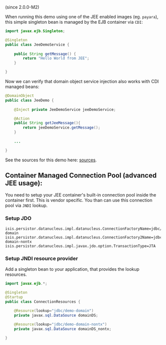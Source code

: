 <span class="version-reference">(since 2.0.0-M2)</span>

When running this demo using one of the JEE enabled images (eg. `payara`), this simple singleton bean is managed by the EJB container via `CDI`:  

```java
import javax.ejb.Singleton;

@Singleton
public class JeeDemoService {
    
    public String getMessage() {
        return "Hello World from JEE";
    }

}
```

Now we can verify that domain object service injection also works with CDI managed beans:

```java
@DomainObject
public class JeeDemo {
    
    @Inject private JeeDemoService jeeDemoService;

    @Action
    public String getJeeMessage(){
        return jeeDemoService.getMessage();
    }
    
    ...

}
```

See the sources for this demo here: [sources](${SOURCES_DEMO}/domainapp/dom/jee).

## Container Managed Connection Pool (advanced JEE usage):

You need to setup your JEE container's built-in connection pool inside the container first. This is vendor specific.
You than can use this connection pool via `JNDI` lookup.    

### Setup JDO

```
isis.persistor.datanucleus.impl.datanucleus.ConnectionFactoryName=jdbc/demo-domain
isis.persistor.datanucleus.impl.datanucleus.ConnectionFactory2Name=jdbc/demo-domain-nontx
isis.persistor.datanucleus.impl.javax.jdo.option.TransactionType=JTA
```

### Setup JNDI resource provider

Add a singleton bean to your application, that provides the lookup resources.

```java
import javax.ejb.*;

@Singleton
@Startup
public class ConnectionResources {
    
	@Resource(lookup="jdbc/demo-domain")
	private javax.sql.DataSource domainDS;

	@Resource(lookup="jdbc/demo-domain-nontx")
	private javax.sql.DataSource domainDS_nontx;

}
```

